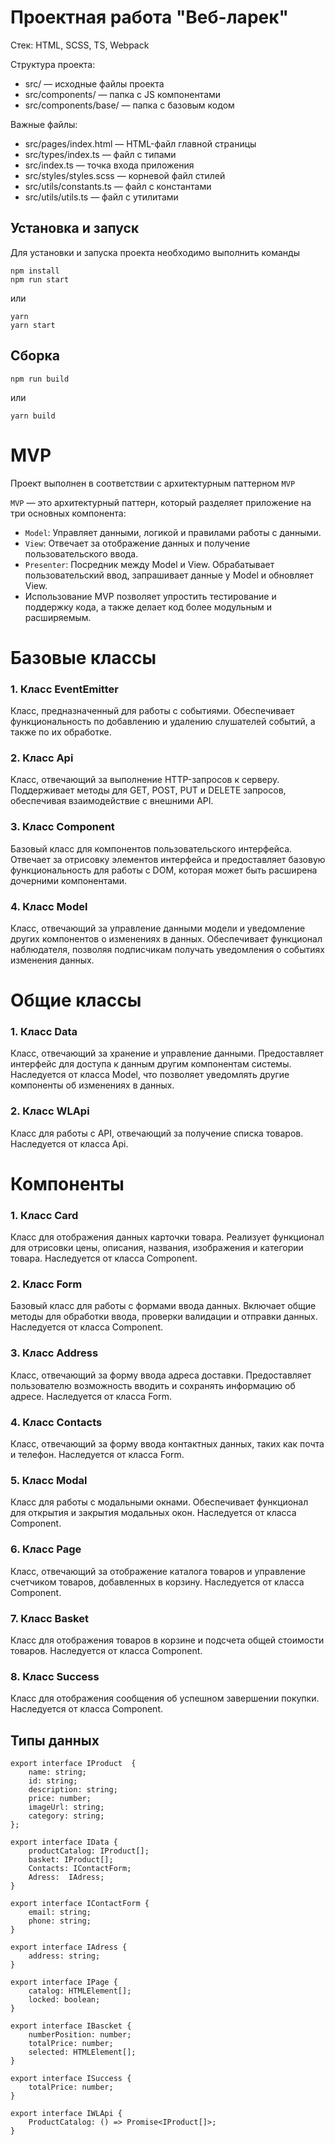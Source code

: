 # Проектная работа "Веб-ларек"

Стек: HTML, SCSS, TS, Webpack

Структура проекта:
- src/ — исходные файлы проекта
- src/components/ — папка с JS компонентами
- src/components/base/ — папка с базовым кодом

Важные файлы:
- src/pages/index.html — HTML-файл главной страницы
- src/types/index.ts — файл с типами
- src/index.ts — точка входа приложения
- src/styles/styles.scss — корневой файл стилей
- src/utils/constants.ts — файл с константами
- src/utils/utils.ts — файл с утилитами

## Установка и запуск
Для установки и запуска проекта необходимо выполнить команды

```
npm install
npm run start
```

или

```
yarn
yarn start
```
## Сборка

```
npm run build
```

или

```
yarn build
```
# MVP

Проект выполнен в соответствии с архитектурным паттерном `MVP` 

`MVP` — это архитектурный паттерн, который разделяет приложение на три основных компонента:

- `Model`: Управляет данными, логикой и правилами работы с данными.
- `View`: Отвечает за отображение данных и получение пользовательского ввода. 
- `Presenter`: Посредник между Model и View. Обрабатывает пользовательский ввод, запрашивает данные у Model и обновляет View.
- Использование MVP позволяет упростить тестирование и поддержку кода, а также делает код более модульным и расширяемым.

# Базовые классы 

### 1. Класс EventEmitter  

Класс, предназначенный для работы с событиями. Обеспечивает функциональность по добавлению и удалению слушателей событий, а также по их обработке.

### 2. Класс Api

Класс, отвечающий за выполнение HTTP-запросов к серверу. Поддерживает методы для GET, POST, PUT и DELETE запросов, обеспечивая взаимодействие с внешними API.

### 3. Класс Component

Базовый класс для компонентов пользовательского интерфейса. Отвечает за отрисовку элементов интерфейса и предоставляет базовую функциональность для работы с DOM, которая может быть расширена дочерними компонентами.

### 4. Класс Model 

Класс, отвечающий за управление данными модели и уведомление других компонентов о изменениях в данных. Обеспечивает функционал наблюдателя, позволяя подписчикам получать уведомления о событиях изменения данных.

# Общие классы 

### 1. Класс Data 

Класс, отвечающий за хранение и управление данными. Предоставляет интерфейс для доступа к данным другим компонентам системы. Наследуется от класса Model, что позволяет уведомлять другие компоненты об изменениях в данных.

### 2. Класс WLApi

Класс для работы с API, отвечающий за получение списка товаров. Наследуется от класса Api. 

# Компоненты 

### 1. Класс Card

Класс для отображения данных карточки товара. Реализует функционал для отрисовки цены, описания, названия, изображения и категории товара. Наследуется от класса Component.

### 2. Класс Form

Базовый класс для работы с формами ввода данных. Включает общие методы для обработки ввода, проверки валидации и отправки данных. Наследуется от класса Component.

### 3. Класс Address

Класс, отвечающий за форму ввода адреса доставки. Предоставляет пользователю возможность вводить и сохранять информацию об адресе. Наследуется от класса Form.

### 4. Класс Contacts

Класс, отвечающий за форму ввода контактных данных, таких как почта и телефон. Наследуется от класса Form.

### 5. Класс Modal

Класс для работы с модальными окнами. Обеспечивает функционал для открытия и закрытия модальных окон. Наследуется от класса Component.

### 6. Класс Page

Класс, отвечающий за отображение каталога товаров и управление счетчиком товаров, добавленных в корзину. Наследуется от класса Component.
 
### 7. Класс Basket

Класс для отображения товаров в корзине и подсчета общей стоимости товаров. Наследуется от класса Component.

### 8. Класс Success

Класс для отображения сообщения об успешном завершении покупки. Наследуется от класса Component.

## Типы данных 
```
export interface IProduct  {
    name: string;
    id: string;
    description: string;
    price: number;
    imageUrl: string;
    category: string;
};

export interface IData {
    productCatalog: IProduct[];
    basket: IProduct[];
    Contacts: IContactForm;
    Adress:  IAdress;
}

export interface IContactForm {
    email: string;
    phone: string;
}

export interface IAdress {
    address: string;
}

export interface IPage {
    catalog: HTMLElement[];
    locked: boolean;
}

export interface IBascket { 
    numberPosition: number;
    totalPrice: number;
    selected: HTMLElement[];
}

export interface ISuccess {
    totalPrice: number;
}

export interface IWLApi {
    ProductCatalog: () => Promise<IProduct[]>;
}
